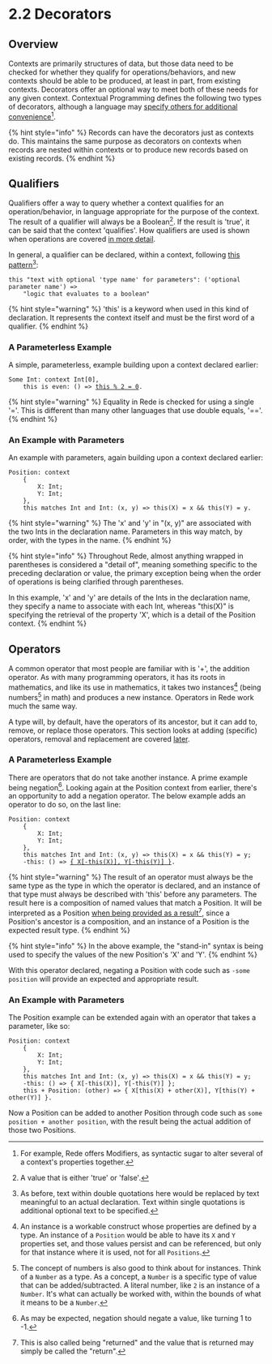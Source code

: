 # 2.2  Decorators

## Overview

Contexts are primarily structures of data, but those data need to be checked for whether they qualify for operations/behaviors, and new contexts should be able to be produced, at least in part, from existing contexts. Decorators offer an optional way to meet both of these needs for any given context. Contextual Programming defines the following two types of decorators, although a language may [specify others for additional convenience](#user-content-fn-1)[^1].

{% hint style="info" %}
Records can have the decorators just as contexts do. This maintains the same purpose as decorators on contexts when records are nested within contexts or to produce new records based on existing records.
{% endhint %}



## Qualifiers

Qualifiers offer a way to query whether a context qualifies for an operation/behavior, in language appropriate for the purpose of the context. The result of a qualifier will always be a Boolean[^2]. If the result is 'true', it can be said that the context 'qualifies'. How qualifiers are used is shown when operations are covered [in more detail](../chapter-3-evaluating-with-operations/3.2-expanding-on-when.md#operation-conditions).

In general, a qualifier can be declared, within a context, following [this pattern](#user-content-fn-3)[^3]:

```
this "text with optional 'type name' for parameters": ('optional parameter name') => 
    "logic that evaluates to a boolean"
```

{% hint style="warning" %}
'this' is a keyword when used in this kind of declaration. It represents the context itself and must be the first word of a qualifier.
{% endhint %}

### A Parameterless Example

A simple, parameterless, example building upon a context declared earlier:

<pre><code>Some Int: context Int[0],
    this is even: () => <a data-footnote-ref href="#user-content-fn-4">this % 2 = 0</a>.
</code></pre>

{% hint style="warning" %}
Equality in Rede is checked for using a single '='. This is different than many other languages that use double equals, '=='.
{% endhint %}

### An Example with Parameters

An example with parameters, again building upon a context declared earlier:

```
Position: context
    {
        X: Int;
        Y: Int;
    },
    this matches Int and Int: (x, y) => this(X) = x && this(Y) = y.
```

{% hint style="warning" %}
The 'x' and 'y' in "(x, y)" are associated with the two Ints in the declaration name. Parameters in this way match, by order, with the types in the name.
{% endhint %}

{% hint style="info" %}
Throughout Rede, almost anything wrapped in parentheses is considered a "detail of", meaning something specific to the preceding declaration or value, the primary exception being when the order of operations is being clarified through parentheses.

In this example, 'x' and 'y' are details of the Ints in the declaration name, they specify a name to associate with each Int, whereas "this(X)" is specifying the retrieval of the property 'X', which is a detail of the Position context.
{% endhint %}



## Operators

A common operator that most people are familiar with is '+', the addition operator. As with many programming operators, it has its roots in mathematics, and like its use in mathematics, it takes two instances[^5] (being numbers[^6] in math) and produces a new instance. Operators in Rede work much the same way.

A type will, by default, have the operators of its ancestor, but it can add to, remove, or replace those operators. This section looks at adding (specific) operators, removal and replacement are covered [later](2.3-adaptation.md).

### A Parameterless Example

There are operators that do not take another instance. A prime example being negation[^7]. Looking again at the Position context from earlier, there's an opportunity to add a negation operator. The below example adds an operator to do so, on the last line:

<pre><code>Position: context
    {
        X: Int;
        Y: Int;
    },
    this matches Int and Int: (x, y) => this(X) = x &#x26;&#x26; this(Y) = y;
    -this: () => <a data-footnote-ref href="#user-content-fn-8">{ X[-this(X)], Y[-this(Y)] }</a>.
</code></pre>

{% hint style="warning" %}
The result of an operator must always be the same type as the type in which the operator is declared, and an instance of that type must always be described with 'this' before any parameters. The result here is a composition of named values that match a Position. It will be interpreted as a Position [when being provided as a result](#user-content-fn-9)[^9], since a Position's ancestor is a composition, and an instance of a Position is the expected result type.
{% endhint %}

{% hint style="info" %}
In the above example, the "stand-in" syntax is being used to specify the values of the new Position's 'X' and 'Y'.
{% endhint %}

With this operator declared, negating a Position with code such as `-some position` will provide an expected and appropriate result.

### An Example with Parameters

The Position example can be extended again with an operator that takes a parameter, like so:

```
Position: context
    {
        X: Int;
        Y: Int;
    },
    this matches Int and Int: (x, y) => this(X) = x && this(Y) = y;
    -this: () => { X[-this(X)], Y[-this(Y)] };
    this + Position: (other) => { X[this(X) + other(X)], Y[this(Y) + other(Y)] }.
```

Now a Position can be added to another Position through code such as `some position + another position`, with the result being the actual addition of those two Positions.

[^1]: For example, Rede offers Modifiers, as syntactic sugar to alter several of a context's properties together.

[^2]: A value that is either 'true' or 'false'.

[^3]: As before, text within double quotations here would be replaced by text meaningful to an actual declaration. Text within single quotations is additional optional text to be specified.

[^4]: This code is a statement that means "the value of this Some Int, modulus 2, equals 0", the result of which (a boolean) will be returned. It will always be 'true' for any Some Int that is divisible by 2 (any even number) and 'false' for any other value.

[^5]: An instance is a workable construct whose properties are defined by a type. An instance of a `Position` would be able to have its `X` and `Y` properties set, and those values persist and can be referenced, but only for that instance where it is used, not for all `Positions`.

[^6]: The concept of numbers is also good to think about for instances. Think of a `Number` as a type. As a concept, a `Number` is a specific type of value that can be added/subtracted. A literal number, like `2` is an instance of a `Number`. It's what can actually be worked with, within the bounds of what it means to be a `Number`.

[^7]: As may be expected, negation should negate a value, like turning 1 to -1.

[^8]: This result is a new Position instance. The new instance has the negated value of the original instance's 'X' for its own 'X' and the negated value of the original instance's 'Y' for its own 'Y'.

[^9]: This is also called being "returned" and the value that is returned may simply be called the "return".
